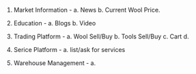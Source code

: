 1. Market Information - 
    a. News 
    b. Current Wool Price.

2. Education -
    a. Blogs
    b. Video

3. Trading Platform -
    a. Wool Sell/Buy
    b. Tools Sell/Buy
    c. Cart
    d. 

4. Serice Platform - 
    a. list/ask for services

5. Warehouse Management -
    a. 